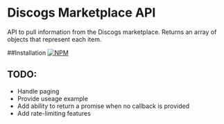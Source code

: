 # Discogs Marketplace API

API to pull information from the Discogs marketplace.  Returns an array of objects that represent each item.


##Installation
[![NPM](https://nodei.co/npm/discogs_market_api.png)](https://nodei.co/npm/discogs_market_api/)

## TODO:
* Handle paging
* Provide useage example
* Add ability to return a promise when no callback is provided
* Add rate-limiting features

